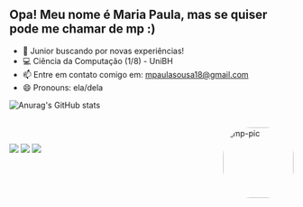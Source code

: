 ## Opa! Meu nome é Maria Paula, mas se quiser pode me chamar de mp :)

- 🔭 Junior buscando por novas experiências!
- 💻 Ciência da Computação (1/8) - UniBH
- 📫 Entre em contato comigo em: mpaulasousa18@gmail.com
- 😄 Pronouns: ela/dela


![Anurag's GitHub stats](https://github-readme-stats.vercel.app/api?username=emepe&show_icons=true&theme=transparent)
<div style="display: inline_block"><br>
  <img align="right" alt="mp-pic" height="125" width="125" style="border-radius:50px;" src="https://media.discordapp.net/attachments/789289341922967583/1088480449334104124/picasion.com_4fce2d1ad976010176300fc98efcce8e.gif?width=375&height=375"">
</div>
  
  ##
 
<div> 
  <a href = "mailto:mpaulasousa18@gmail.com"><img src="https://img.shields.io/badge/-Gmail-%23333?style=for-the-badge&logo=gmail&logoColor=white" target="_blank"></a>
  <a href="https://www.linkedin.com/in/mariapaula--sousa/" target="_blank"><img src="https://img.shields.io/badge/-LinkedIn-%230077B5?style=for-the-badge&logo=linkedin&logoColor=white" target="_blank"></a> 
  <a href="https://instagram.com/toverysauce" target="_blank"><img src="https://img.shields.io/badge/-Instagram-%23E4405F?style=for-the-badge&logo=instagram&logoColor=white" target="_blank"></a>
  
<div>
